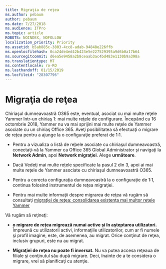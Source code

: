```yaml
---
title: Migraţia de reţea
ms.author: pebaum
author: pebaum
ms.date: 7/27/2018
ms.audience: ITPro
ms.topic: article
ROBOTS: NOINDEX, NOFOLLOW
localization_priority: Priority
ms.assetid: b5ab885c-3803-4cc8-adab-94848e226ffb
ms.openlocfilehash: 0ca24de4ed42b423e5e227529395a9d6b0a17b64
ms.sourcegitcommit: d6ea5e9458a2b8ceaab3ac4bd483e1130b9a398a
ms.translationtype: MT
ms.contentlocale: ro-RO
ms.lasthandoff: 01/15/2019
ms.locfileid: "28307796"
---
```

# <a name="network-migration"></a>Migraţia de reţea

Chiriaşul dumneavoastră O365 este, eventual, asociat cu mai multe reţele Yammer într-un chiriaş 1: mai multe reţele de configurare. Începând cu 16 octombrie 2018, Yammer nu va mai sprijini mai multe reţele de Yammer asociate cu un chiriaş Office 365. Aveţi posibilitatea să efectuaţi o migrare de reţea pentru a ajunge la o configuraţie preferat de 1:1.
  
- Pentru a vizualiza o listã de reþele asociate cu chiriaşul dumneavoastră, conectaţi-vă la Yammer ca Office 365 Global Administrator şi navigaţi la **Network Admin**, apoi **Network migraţiei**. Alege **următoare**.
    
- Dacă Vedeţi mai multe rețele specificate la pasul 2 din 3, apoi ai mai multe reţele de Yammer asociate cu chiriaşul dumneavoastră O365.
    
- Pentru a corecta configuraţia dumneavoastră la o configurație de 1:1, continua folosind instrumentul de reţea migraţiei.
    
- Pentru mai multe informaţii despre migrarea de reţea vă rugăm să consultaţi [migraţiei de reţea: consolidarea existenţa mai multor reţele Yammer](https://support.office.com/article/a22c1b20-9231-4ce2-a916-392b1056d002)
    
Vă rugăm să reţineţi:
  
- **o migrare de reţea migrează numai active şi în aşteptarea utilizatori.** Împreună cu utilizatorii activi, informaţiile utilizatorilor, cum ar fi numele şi profil imagine, este, de asemenea, au migrat. Orice conţinut de reţea, inclusiv grupuri, este nu au migrat. 
    
- **Migraţiei de reţea nu poate fi inversat.** Nu va putea accesa reţeaua de filiale şi conţinutul său după migrare. Deci, înainte de a te considera o migrare, vrei să planificaţi cu atenţie. 
    

